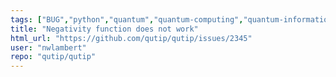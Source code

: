 ```yaml
---
tags: ["BUG","python","quantum","quantum-computing","quantum-information","quantum-mechanics","quantum-optics","quantum-toolbox","qutip","unitaryhack"]
title: "Negativity function does not work"
html_url: "https://github.com/qutip/qutip/issues/2345"
user: "nwlambert"
repo: "qutip/qutip"
---
```


